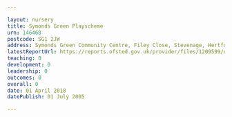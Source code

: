 ```yaml
---

layout: nursery
title: Symonds Green Playscheme
urn: 146468
postcode: SG1 2JW
address: Symonds Green Community Centre, Filey Close, Stevenage, Hertfordshire, SG1 2JW
latestReportUrl: https://reports.ofsted.gov.uk/provider/files/1209599/urn/146468.pdf
teaching: 0
development: 0
leadership: 0
outcomes: 0
overall: 0
date: 01 April 2018 
datePublish: 01 July 2005

---
```

